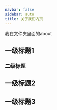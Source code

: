 ```yaml
---
navbar: false
sidebar: auto
title: 关于我们内页
---
```




我在文件夹里面的about



## 一级标题1
### 二级标题

## 一级标题2
## 一级标题3
